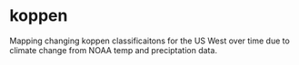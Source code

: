 # koppen
Mapping changing koppen classificaitons for the US West over time due to climate change from NOAA temp and preciptation data.
